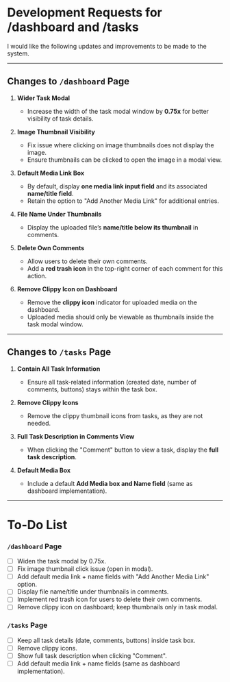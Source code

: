 # Development Requests for /dashboard and /tasks

I would like the following updates and improvements to be made to the system.

---

## Changes to `/dashboard` Page

1. **Wider Task Modal**
   - Increase the width of the task modal window by **0.75x** for better visibility of task details.

2. **Image Thumbnail Visibility**
   - Fix issue where clicking on image thumbnails does not display the image.
   - Ensure thumbnails can be clicked to open the image in a modal view.

3. **Default Media Link Box**
   - By default, display **one media link input field** and its associated **name/title field**.
   - Retain the option to "Add Another Media Link" for additional entries.

4. **File Name Under Thumbnails**
   - Display the uploaded file’s **name/title below its thumbnail** in comments.

5. **Delete Own Comments**
   - Allow users to delete their own comments.
   - Add a **red trash icon** in the top-right corner of each comment for this action.

6. **Remove Clippy Icon on Dashboard**
   - Remove the **clippy icon** indicator for uploaded media on the dashboard.
   - Uploaded media should only be viewable as thumbnails inside the task modal window.

---

## Changes to `/tasks` Page

1. **Contain All Task Information**
   - Ensure all task-related information (created date, number of comments, buttons) stays within the task box.

2. **Remove Clippy Icons**
   - Remove the clippy thumbnail icons from tasks, as they are not needed.

3. **Full Task Description in Comments View**
   - When clicking the "Comment" button to view a task, display the **full task description**.

4. **Default Media Box**
   - Include a default **Add Media box and Name field** (same as dashboard implementation).

---

# To-Do List

### `/dashboard` Page
- [ ] Widen the task modal by 0.75x.
- [ ] Fix image thumbnail click issue (open in modal).
- [ ] Add default media link + name fields with "Add Another Media Link" option.
- [ ] Display file name/title under thumbnails in comments.
- [ ] Implement red trash icon for users to delete their own comments.
- [ ] Remove clippy icon on dashboard; keep thumbnails only in task modal.

### `/tasks` Page
- [ ] Keep all task details (date, comments, buttons) inside task box.
- [ ] Remove clippy icons.
- [ ] Show full task description when clicking "Comment".
- [ ] Add default media link + name fields (same as dashboard implementation).
